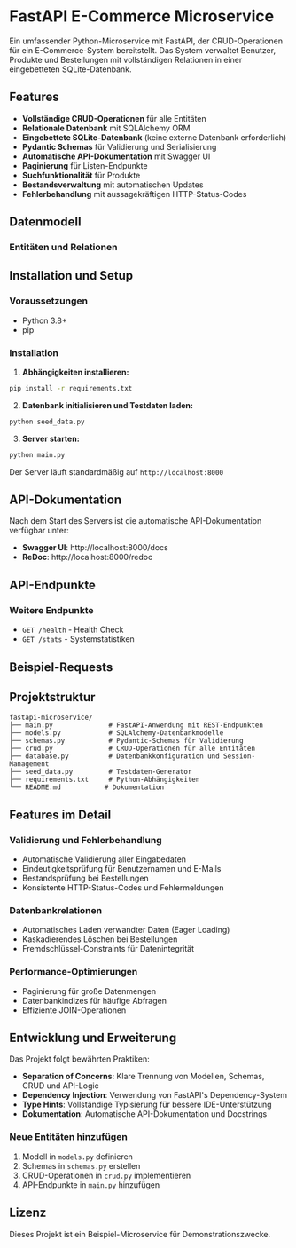 # FastAPI E-Commerce Microservice

Ein umfassender Python-Microservice mit FastAPI, der CRUD-Operationen für ein E-Commerce-System bereitstellt. Das System verwaltet Benutzer, Produkte und Bestellungen mit vollständigen Relationen in einer eingebetteten SQLite-Datenbank.

## Features

- **Vollständige CRUD-Operationen** für alle Entitäten
- **Relationale Datenbank** mit SQLAlchemy ORM
- **Eingebettete SQLite-Datenbank** (keine externe Datenbank erforderlich)
- **Pydantic Schemas** für Validierung und Serialisierung
- **Automatische API-Dokumentation** mit Swagger UI
- **Paginierung** für Listen-Endpunkte
- **Suchfunktionalität** für Produkte
- **Bestandsverwaltung** mit automatischen Updates
- **Fehlerbehandlung** mit aussagekräftigen HTTP-Status-Codes

## Datenmodell

### Entitäten und Relationen


## Installation und Setup

### Voraussetzungen
- Python 3.8+
- pip

### Installation

1. **Abhängigkeiten installieren:**
```bash
pip install -r requirements.txt
```

2. **Datenbank initialisieren und Testdaten laden:**
```bash
python seed_data.py
```

3. **Server starten:**
```bash
python main.py
```

Der Server läuft standardmäßig auf `http://localhost:8000`

## API-Dokumentation

Nach dem Start des Servers ist die automatische API-Dokumentation verfügbar unter:
- **Swagger UI**: http://localhost:8000/docs
- **ReDoc**: http://localhost:8000/redoc

## API-Endpunkte


### Weitere Endpunkte
- `GET /health` - Health Check
- `GET /stats` - Systemstatistiken

## Beispiel-Requests


## Projektstruktur

```
fastapi-microservice/
├── main.py              # FastAPI-Anwendung mit REST-Endpunkten
├── models.py            # SQLAlchemy-Datenbankmodelle
├── schemas.py           # Pydantic-Schemas für Validierung
├── crud.py              # CRUD-Operationen für alle Entitäten
├── database.py          # Datenbankkonfiguration und Session-Management
├── seed_data.py         # Testdaten-Generator
├── requirements.txt     # Python-Abhängigkeiten
└── README.md           # Dokumentation
```

## Features im Detail

### Validierung und Fehlerbehandlung
- Automatische Validierung aller Eingabedaten
- Eindeutigkeitsprüfung für Benutzernamen und E-Mails
- Bestandsprüfung bei Bestellungen
- Konsistente HTTP-Status-Codes und Fehlermeldungen

### Datenbankrelationen
- Automatisches Laden verwandter Daten (Eager Loading)
- Kaskadierendes Löschen bei Bestellungen
- Fremdschlüssel-Constraints für Datenintegrität

### Performance-Optimierungen
- Paginierung für große Datenmengen
- Datenbankindizes für häufige Abfragen
- Effiziente JOIN-Operationen

## Entwicklung und Erweiterung

Das Projekt folgt bewährten Praktiken:
- **Separation of Concerns**: Klare Trennung von Modellen, Schemas, CRUD und API-Logic
- **Dependency Injection**: Verwendung von FastAPI's Dependency-System
- **Type Hints**: Vollständige Typisierung für bessere IDE-Unterstützung
- **Dokumentation**: Automatische API-Dokumentation und Docstrings

### Neue Entitäten hinzufügen
1. Modell in `models.py` definieren
2. Schemas in `schemas.py` erstellen
3. CRUD-Operationen in `crud.py` implementieren
4. API-Endpunkte in `main.py` hinzufügen

## Lizenz

Dieses Projekt ist ein Beispiel-Microservice für Demonstrationszwecke.